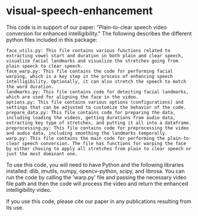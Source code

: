 # visual-speech-enhancement

This code is in support of our paper: "Plain-to-clear speech video conversion for enhanced intelligibility." The following describes the different python files included in this package:

    face_utils.py: This file contains various functions related to extracting vowel start and duration in both plain and clear speech, visualize facial landmarks and visualize the stretches going from plain speeck to clear speech.
    face_warp.py: This file contains the code for performing facial warping, which is a key step in the process of enhancing speech intelligibility. Optionally, it can also stretch the speech to match the word duration.
    landmarks.py: This file contains code for detecting facial landmarks, which are used for aligning the face in the video.
    options.py: This file contains various options (configurations) and settings that can be adjusted to customize the behavior of the code.
    prepare_data.py: This file contains code for preparing the data, including loading the videos, getting durations from audio data, extracting key type of stretches, and putting it all into a dataframe.
    preprocessing.py: This file contains code for preprocessing the video and audio data, including smoothing the landmarks temporally.
    warp.py: This file contains the main code for performing the plain-to-clear speech conversion. The file has functions for warping the face by either chosing to apply all stretches from plain to clear speech or just the most dominant one. 

To use this code, you will need to have Python and the following libraries installed: dlib, imutils, numpy, opencv-python, scipy, and librosa.
You can run the code by calling the 'warp.py' file and passing the necessary video file path and then the code will process the video and return the enhanced intelligibility video.

If you use this code, please cite our paper in any publications resulting from its use.
